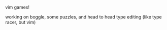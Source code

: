 vim games!

working on boggle, some puzzles, and head to head type editing (like type racer, but vim) 
